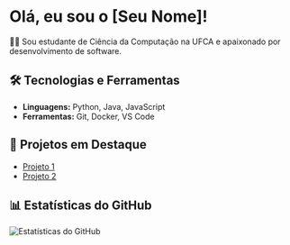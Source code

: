 # Olá, eu sou o [Seu Nome]!

👨‍💻 Sou estudante de Ciência da Computação na UFCA e apaixonado por desenvolvimento de software.

## 🛠️ Tecnologias e Ferramentas
- **Linguagens:** Python, Java, JavaScript
- **Ferramentas:** Git, Docker, VS Code

## 🌟 Projetos em Destaque
- [Projeto 1](link-para-o-projeto)
- [Projeto 2](link-para-o-projeto)

## 📊 Estatísticas do GitHub
![Estatísticas do GitHub](https://github-readme-stats.vercel.app/api?username=j0sevictor&show_icons=true&theme=radical)


<!--
**j0sevictor/j0sevictor** is a ✨ _special_ ✨ repository because its `README.md` (this file) appears on your GitHub profile.

Here are some ideas to get you started:

- 🔭 I’m currently working on ...
- 🌱 I’m currently learning ...
- 👯 I’m looking to collaborate on ...
- 🤔 I’m looking for help with ...
- 💬 Ask me about ...
- 📫 How to reach me: ...
- 😄 Pronouns: ...
- ⚡ Fun fact: ...
-->
